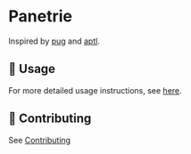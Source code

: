 # Panetrie

Inspired by [pug](https://github.com/Ventto/pug) and [aptl](https://github.com/pegromdev/aptl).

## :book: Usage

For more detailed usage instructions, see [here](./docs/usage.md).

## :repeat: Contributing

See [Contributing](docs/CONTRIBUTING.md)
